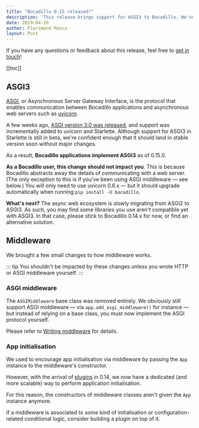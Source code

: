 ```yaml
---
title: "Bocadillo 0.15 released!"
description: "This release brings support for ASGI3 to Bocadillo. We've also seized this opportunity to revamp how middleware works."
date: 2019-04-26
author: Florimond Manca
layout: Post
---
```


If you have any questions or feedback about this release, feel free to [get in touch](/faq.md#getting-in-touch)!

[[toc]]

## ASGI3

[ASGI](https://asgi.readthedocs.io/en/latest/), or Asynchronous Server Gateway Interface, is the protocol that enables communication between Bocadillo applications and asynchronous web servers such as [uvicorn](https://www.uvicorn.org).

A few weeks ago, [ASGI version 3.0 was released](https://www.encode.io/reports/february-2019/), and support was incrementally added to uvicorn and Starlette. Although support for ASGI3 in Starlette is still in beta, we're confident enough that it should land in stable version soon without major changes.

As a result, **Bocadillo applications implement ASGI3** as of 0.15.0.

**As a Bocadillo user, this change should not impact you**. This is because Bocadillo abstracts away the details of communicating with a web server. (The only exception to this is if you've been using ASGI middleware — see below.) You will only need to use uvicorn 0.6.x — but it should upgrade automatically when running `pip install -U bocadillo`.

**What's next?** The async web ecosystem is slowly migrating from ASGI2 to ASGI3. As such, you may find some libraries you use aren't compatible yet with ASGI3. In that case, please stick to Bocadillo 0.14.x for now, or find an alternative solution.

## Middleware

We brought a few small changes to how middleware works.

::: tip
You shouldn't be impacted by these changes unless you wrote HTTP or ASGI middleware yourself.
:::

### ASGI middleware

The `ASGIMiddleware` base class was removed entirely. We obviously still support ASGI middleware — via `app.add_asgi_middleware()` for instance — but instead of relying on a base class, you must now implement the ASGI protocol yourself.

Please refer to [Writing middleware](/how-to/middleware.md#asgi-middleware) for details.

### App initialisation

We used to encourage app initialisation via middleware by passing the `App` instance to the middleware's constructor.

However, with the arrival of [plugins](/guides/architecture/plugins.md) in 0.14, we now have a dedicated (and more scalable) way to perform application initialisation.

For this reason, the constructors of middleware classes aren't given the `App` instance anymore.

If a middleware is associated to some kind of initialisation or configuration-related conditional logic, consider building a plugin on top of it.

